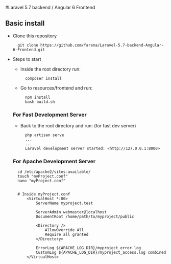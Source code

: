 #Laravel 5.7 backend / Angular 6 Frontend 

## Basic install

- Clone this repository

        git clone https://github.com/farena/Laravel-5.7-backend-Angular-6-Frontend.git

- Steps to start
    - Inside the root directory run:
        
            composer install
            
    - Go to resources/frontend and run:
    
            npm install
            bash build.sh
            
    ### For Fast Development Server
    - Back to the root directory and run: (for fast dev server)
    
            php artisan serve
            ...
            ...
            Laravel development server started: <http://127.0.0.1:8000>

    ### For Apache Development Server
    
        cd /etc/apache2/sites-available/
        touch "myProject.conf"
        nano "myProject.conf"
        
        
        # Inside myProject.conf
            <VirtualHost *:80>
                ServerName myproject.test
            
                ServerAdmin webmaster@localhost
                DocumentRoot /home/path/to/myproject/public
            
                <Directory />
                    AllowOverride All
                    Require all granted
                </Directory>
            
                ErrorLog ${APACHE_LOG_DIR}/myproject_error.log
                CustomLog ${APACHE_LOG_DIR}/myproject_access.log combined
            </VirtualHost>

